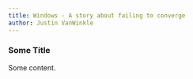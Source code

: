 ```yaml
---
title: Windows - A story about failing to converge
author: Justin VanWinkle
---
```


### Some Title

Some content.
